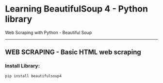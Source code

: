 # Learning BeautifulSoup 4 - Python library
Web Scraping with Python - Beautiful Soup

---
## WEB SCRAPING - Basic HTML web scraping
### Install Library:
`pip install beautifulsoup4`

